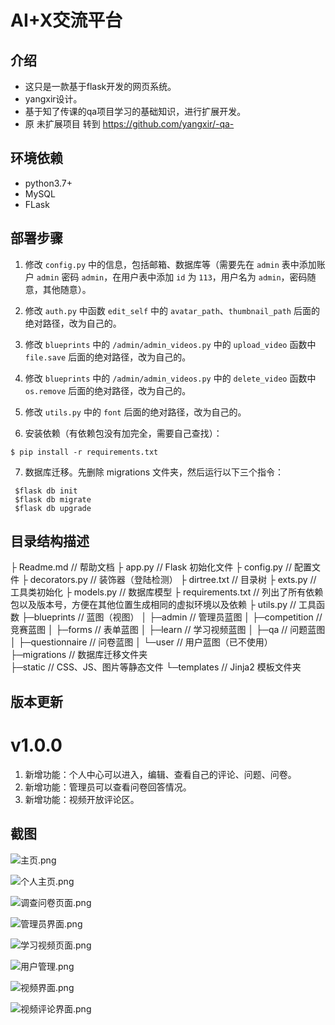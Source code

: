 # AI+X交流平台

## 介绍
- 这只是一款基于flask开发的网页系统。
- yangxir设计。
- 基于知了传课的qa项目学习的基础知识，进行扩展开发。
- 原 未扩展项目 转到 https://github.com/yangxir/-qa-

## 环境依赖
- python3.7+
- MySQL
- FLask

## 部署步骤
1. 修改 `config.py` 中的信息，包括邮箱、数据库等（需要先在 `admin` 表中添加账户 `admin` 密码 `admin`，在用户表中添加 `id` 为 `113`，用户名为 `admin`，密码随意，其他随意）。
2. 修改 `auth.py` 中函数 `edit_self` 中的 `avatar_path`、`thumbnail_path` 后面的绝对路径，改为自己的。
3. 修改 `blueprints` 中的 `/admin/admin_videos.py` 中的 `upload_video` 函数中 `file.save` 后面的绝对路径，改为自己的。
4. 修改 `blueprints` 中的 `/admin/admin_videos.py` 中的 `delete_video` 函数中 `os.remove` 后面的绝对路径，改为自己的。
5. 修改 `utils.py` 中的 `font` 后面的绝对路径，改为自己的。

6. 安装依赖（有依赖包没有加完全，需要自己查找）：
```
$ pip install -r requirements.txt

```
7. 数据库迁移。先删除 migrations 文件夹，然后运行以下三个指令：
 ```
  $flask db init
  $flask db migrate
  $flask db upgrade
  ```

## 目录结构描述
├ Readme.md                  // 帮助文档
├ app.py                     // Flask 初始化文件
├ config.py                  // 配置文件
├ decorators.py              // 装饰器（登陆检测）
├ dirtree.txt                // 目录树
├ exts.py                    // 工具类初始化
├ models.py                  // 数据库模型
├ requirements.txt           // 列出了所有依赖包以及版本号，方便在其他位置生成相同的虚拟环境以及依赖
├ utils.py                   // 工具函数
├─blueprints                 // 蓝图（视图）
│ ├─admin                    // 管理员蓝图
│ ├─competition              // 竞赛蓝图
│ ├─forms                    // 表单蓝图
│ ├─learn                    // 学习视频蓝图
│ ├─qa                       // 问题蓝图
│ ├─questionnaire            // 问卷蓝图
│ └─user                     // 用户蓝图（已不使用）
├─migrations                // 数据库迁移文件夹     
├─static                    // CSS、JS、图片等静态文件
└─templates                 // Jinja2 模板文件夹


## 版本更新
# v1.0.0
1. 新增功能：个人中心可以进入，编辑、查看自己的评论、问题、问卷。
2. 新增功能：管理员可以查看问卷回答情况。
3. 新增功能：视频开放评论区。


## 截图
![主页.png](https://s2.loli.net/2023/04/17/Su9IvAVnzJeUabr.png)

![个人主页.png](https://s2.loli.net/2023/04/17/6oquDryjEApbKRC.png)

![调查问卷页面.png](https://s2.loli.net/2023/04/17/hNSgDHWiavkuBZ9.png)

![管理员界面.png](https://s2.loli.net/2023/04/17/pCHmIcoF5hq1l9U.png)

![学习视频页面.png](https://s2.loli.net/2023/04/17/yuYXIB8nOjhPWHR.png)

![用户管理.png](https://s2.loli.net/2023/04/17/ZkYNp37eb9gsWHK.png)

![视频界面.png](https://s2.loli.net/2023/04/17/LWAj9KdMxaRu4Jw.png)

![视频评论界面.png](https://s2.loli.net/2023/04/17/dH1VlweFvEbG98f.png)